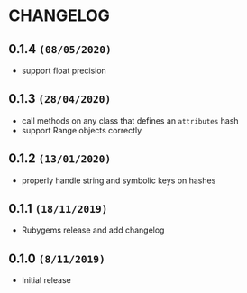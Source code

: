 # CHANGELOG

## 0.1.4 `(08/05/2020)`

 * support float precision
 
## 0.1.3 `(28/04/2020)`

 * call methods on any class that defines an `attributes` hash
 * support Range objects correctly

## 0.1.2 `(13/01/2020)`

 * properly handle string and symbolic keys on hashes
 
## 0.1.1 `(18/11/2019)`

 * Rubygems release and add changelog

## 0.1.0 `(8/11/2019)`

 * Initial release
